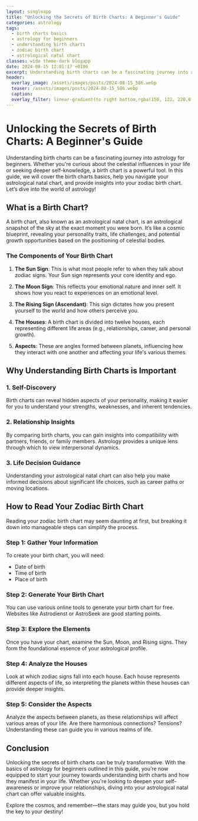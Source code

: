 ```yaml
---
layout: singleapp
title: "Unlocking the Secrets of Birth Charts: A Beginner's Guide"
categories: astrology
tags:
  - birth charts basics
  - astrology for beginners
  - understanding birth charts
  - zodiac birth chart
  - astrological natal chart
classes: wide theme-dark blogapp
date: 2024-08-15 12:01:17 +0100
excerpt: Understanding birth charts can be a fascinating journey into astrology for beginners. Whether you're curious about the celestial influences in your life or...
header:
  overlay_image: /assets/images/posts/2024-08-15_586.webp
  teaser: /assets/images/posts/2024-08-15_586.webp
  caption: 
  overlay_filter: linear-gradient(to right bottom,rgba(150, 122, 220,0.8), rgba(255,245,208,0.5))
---
```


# Unlocking the Secrets of Birth Charts: A Beginner's Guide

Understanding birth charts can be a fascinating journey into astrology for beginners. Whether you're curious about the celestial influences in your life or seeking deeper self-knowledge, a birth chart is a powerful tool. In this guide, we will cover the birth charts basics, help you navigate your astrological natal chart, and provide insights into your zodiac birth chart. Let’s dive into the world of astrology!

## What is a Birth Chart?

A birth chart, also known as an astrological natal chart, is an astrological snapshot of the sky at the exact moment you were born. It’s like a cosmic blueprint, revealing your personality traits, life challenges, and potential growth opportunities based on the positioning of celestial bodies. 

### The Components of Your Birth Chart

1. **The Sun Sign**: This is what most people refer to when they talk about zodiac signs. Your Sun sign represents your core identity and ego.
  
2. **The Moon Sign**: This reflects your emotional nature and inner self. It shows how you react to experiences on an emotional level.

3. **The Rising Sign (Ascendant)**: This sign dictates how you present yourself to the world and how others perceive you.

4. **The Houses**: A birth chart is divided into twelve houses, each representing different life areas (e.g., relationships, career, and personal growth).

5. **Aspects**: These are angles formed between planets, influencing how they interact with one another and affecting your life's various themes.

## Why Understanding Birth Charts is Important

### 1. Self-Discovery

Birth charts can reveal hidden aspects of your personality, making it easier for you to understand your strengths, weaknesses, and inherent tendencies. 

### 2. Relationship Insights

By comparing birth charts, you can gain insights into compatibility with partners, friends, or family members. Astrology provides a unique lens through which to view interpersonal dynamics.

### 3. Life Decision Guidance

Understanding your astrological natal chart can also help you make informed decisions about significant life choices, such as career paths or moving locations.

## How to Read Your Zodiac Birth Chart

Reading your zodiac birth chart may seem daunting at first, but breaking it down into manageable steps can simplify the process. 

### Step 1: Gather Your Information

To create your birth chart, you will need:
- Date of birth
- Time of birth
- Place of birth

### Step 2: Generate Your Birth Chart

You can use various online tools to generate your birth chart for free. Websites like Astrodienst or AstroSeek are good starting points.

### Step 3: Explore the Elements

Once you have your chart, examine the Sun, Moon, and Rising signs. They form the foundational essence of your astrological profile.

### Step 4: Analyze the Houses

Look at which zodiac signs fall into each house. Each house represents different aspects of life, so interpreting the planets within these houses can provide deeper insights.

### Step 5: Consider the Aspects

Analyze the aspects between planets, as these relationships will affect various areas of your life. Are there harmonious connections? Tensions? Understanding these can guide you in various realms of life.

## Conclusion

Unlocking the secrets of birth charts can be truly transformative. With the basics of astrology for beginners outlined in this guide, you’re now equipped to start your journey towards understanding birth charts and how they manifest in your life. Whether you're looking to deepen your self-awareness or improve your relationships, diving into your astrological natal chart can offer valuable insights. 

Explore the cosmos, and remember—the stars may guide you, but you hold the key to your destiny!
